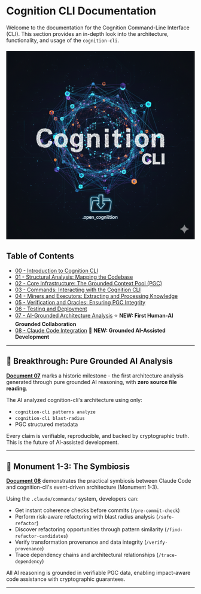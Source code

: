 # Cognition CLI Documentation

Welcome to the documentation for the Cognition Command-Line Interface (CLI). This section provides an in-depth look into the architecture, functionality, and usage of the `cognition-cli`.

<div align="center" style="margin-top: 20px; margin-bottom: 20px;">
<img src="./assets/cognition-cli-logo.png" alt="Cognition CLI Logo" width="512"/>
</div>

## Table of Contents

- [00 - Introduction to Cognition CLI](./00_Introduction.md)
- [01 - Structural Analysis: Mapping the Codebase](./01_Structural_Analysis.md)
- [02 - Core Infrastructure: The Grounded Context Pool (PGC)](./02_Core_Infrastructure.md)
- [03 - Commands: Interacting with the Cognition CLI](./03_Commands.md)
- [04 - Miners and Executors: Extracting and Processing Knowledge](./04_Miners_and_Executors.md)
- [05 - Verification and Oracles: Ensuring PGC Integrity](./05_Verification_and_Oracles.md)
- [06 - Testing and Deployment](./06_Testing_and_Deployment.md)
- [07 - AI-Grounded Architecture Analysis](./07_AI_Grounded_Architecture_Analysis.md) ⭐ **NEW: First Human-AI Grounded Collaboration**
- [08 - Claude Code Integration](./08_Claude_CLI_Integration.md) 🤝 **NEW: Grounded AI-Assisted Development**

---

## 🎉 Breakthrough: Pure Grounded AI Analysis

**[Document 07](./07_AI_Grounded_Architecture_Analysis.md)** marks a historic milestone - the first architecture analysis generated through pure grounded AI reasoning, with **zero source file reading**.

The AI analyzed cognition-cli's architecture using only:

- `cognition-cli patterns analyze`
- `cognition-cli blast-radius`
- PGC structured metadata

Every claim is verifiable, reproducible, and backed by cryptographic truth. This is the future of AI-assisted development.

---

## 🤝 Monument 1-3: The Symbiosis

**[Document 08](./08_Claude_CLI_Integration.md)** demonstrates the practical symbiosis between Claude Code and cognition-cli's event-driven architecture (Monument 1-3).

Using the `.claude/commands/` system, developers can:

- Get instant coherence checks before commits (`/pre-commit-check`)
- Perform risk-aware refactoring with blast radius analysis (`/safe-refactor`)
- Discover refactoring opportunities through pattern similarity (`/find-refactor-candidates`)
- Verify transformation provenance and data integrity (`/verify-provenance`)
- Trace dependency chains and architectural relationships (`/trace-dependency`)

All AI reasoning is grounded in verifiable PGC data, enabling impact-aware code assistance with cryptographic guarantees.

---
